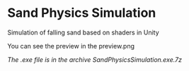# Sand Physics Simulation

Simulation of falling sand based on shaders in Unity

You can see the preview in the preview.png

*The .exe file is in the archive SandPhysicsSimulation.exe.7z*
